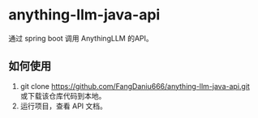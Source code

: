 # anything-llm-java-api

通过 spring boot 调用 AnythingLLM 的API。

## 如何使用

1. git clone https://github.com/FangDaniu666/anything-llm-java-api.git  
   或下载该仓库代码到本地。
2. 运行项目，查看 API 文档。



